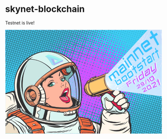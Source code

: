 # skynet-blockchain

Testnet is live!

![Alt text](/bootstart_banner.jpg?raw=true "Optional Title")
